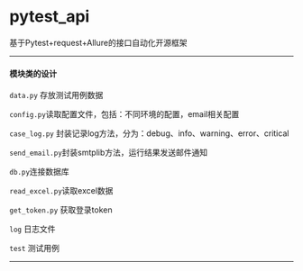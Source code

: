 # pytest_api
基于Pytest+request+Allure的接口自动化开源框架

----
#### 模块类的设计
`data.py` 存放测试用例数据

`config.py`读取配置文件，包括：不同环境的配置，email相关配置

`case_log.py` 封装记录log方法，分为：debug、info、warning、error、critical

`send_email.py`封装smtplib方法，运行结果发送邮件通知

`db.py`连接数据库

`read_excel.py`读取excel数据

`get_token.py` 获取登录token

`log` 日志文件

`test` 测试用例

----

